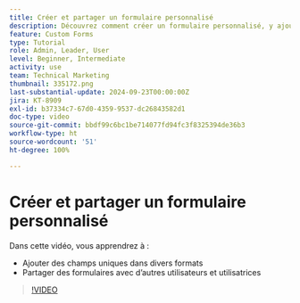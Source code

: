 ```yaml
---
title: Créer et partager un formulaire personnalisé
description: Découvrez comment créer un formulaire personnalisé, y ajouter des champs uniques, et partager des formulaires avec les utilisateurs et les utilisatrices.
feature: Custom Forms
type: Tutorial
role: Admin, Leader, User
level: Beginner, Intermediate
activity: use
team: Technical Marketing
thumbnail: 335172.png
last-substantial-update: 2024-09-23T00:00:00Z
jira: KT-8909
exl-id: b37334c7-67d0-4359-9537-dc26843582d1
doc-type: video
source-git-commit: bbdf99c6bc1be714077fd94fc3f8325394de36b3
workflow-type: ht
source-wordcount: '51'
ht-degree: 100%

---
```


# Créer et partager un formulaire personnalisé

Dans cette vidéo, vous apprendrez à :

* Ajouter des champs uniques dans divers formats
* Partager des formulaires avec d’autres utilisateurs et utilisatrices

>[!VIDEO](https://video.tv.adobe.com/v/3420149/?quality=12&learn=on&enablevpops=1&captions=fre_fr)

